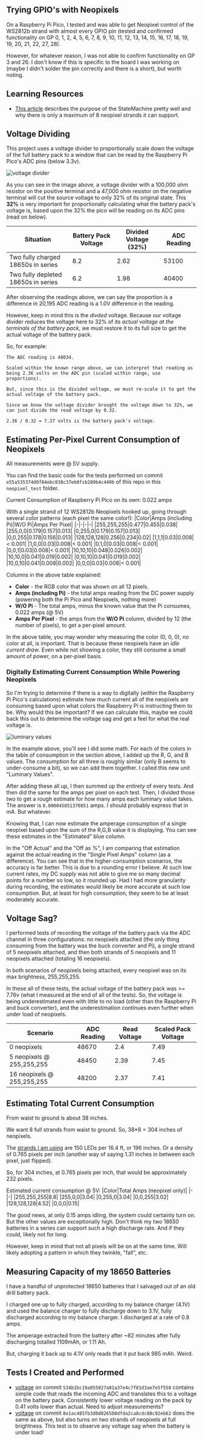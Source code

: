 ## Trying GPIO's with Neopixels
On a Raspberry Pi Pico, I tested and was able to get Neopixel control of the WS2812b strand with almost every GPIO pin (tested and confirmed functionality on GP 0, 1, 2, 4, 5, 6, 7, 8, 9, 10, 11, 12, 13, 14, 15, 16, 17, 18, 19, 19, 20, 21, 22, 27, 28).

However, for whatever reason, I was not able to confirm functionality on GP 3 and 26. I don't know if this is specific to the board I was working on (maybe I didn't solder the pin correctly and there is a short), but worth noting.

## Learning Resources
- [This article](https://www.raspberrypi.com/news/how-to-power-loads-of-leds-with-a-single-raspberry-pi-pico/) describes the purpose of the StateMachine pretty well and why there is only a maximum of 8 neopixel strands it can support.

## Voltage Dividing
This project uses a voltage divider to proportionally scale down the voltage of the full battery pack to a window that can be read by the Raspberry Pi Pico's ADC pins (below 3.3v).

![voltage divider](https://i.imgur.com/WzduiHU.png)

As you can see in the image above, a voltage divider with a 100,000 ohm resistor on the positive terminal and a 47,000 ohm resistor on the negative terminal will cut the source voltage to only 32% of its original state. This **32%** is very important for proportionally calculating what the battery pack's voltage is, based upon the 32% the pico will be reading on its ADC pins (read on below).

|Situation|Battery Pack Voltage|Divided Voltage (32%)|ADC Reading|
|-|-|-|-|
|Two fully charged 18650s in series|8.2|2.62|53100|
|Two fully depleted 18650s in series|6.2|1.98|40400|

After observing the readings above, we can say the proportion is a difference in 20,195 ADC reading is a 1.0V difference in the reading. 

However, keep in mind this is the *divded* voltage. Because our voltage divider reduces the voltage here to 32% of its *actual voltage at the terminals of the battery pack*, we must restore it to its full size to get the actual voltage of the battery pack. 

So, for example:
```
The ADC reading is 48034.

Scaled within the known range above, we can interpret that reading as being 2.36 volts on the ADC pin (scaled within range, use proportions).

But, since this is the divided voltage, we must re-scale it to get the actual voltage of the battery pack. 

Since we know the voltage divider brought the voltage down to 32%, we can just divide the read voltage by 0.32.

2.36 / 0.32 = 7.37 volts is the battery pack's voltage.
```

## Estimating Per-Pixel Current Consumption of Neopixels
All measurements were @ 5V supply.

You can find the basic code for the tests performed on commit `e55a535374d0f84ebc838c37eb0fcb289b4c449b` of this repo in this `neopixel_test` folder.

Current Consumption of Raspberry Pi Pico on its own: 0.022 amps

With a single strand of 12 WS2812b Neopixels hooked up, going through several color patterns (each pixel the same color!):
|Color|Amps (including Pi)|W/O Pi|Amps Per Pixel|
|-|-|-|-|
|255,255,255|0.477|0.455|0.038|
|255,0,0|0.179|0.157|0.013|
|0,255,0|0.179|0.157|0.013|
|0,0,255|0.178|0.156|0.013|
|128,128,128|0.256|0.234|0.02|
|1,1,1|0.03|0.008|< 0.001|
|1,0,0|0.03|0.008|< 0.001|
|0,1,0|0.03|0.008|< 0.001|
|0,0,1|0.03|0.008|< 0.001|
|10,10,10|0.048|0.026|0.002|
|10,10,0|0.041|0.019|0.002|
|0,10,10|0.041|0.019|0.002|
|10,0,10|0.041|0.008|0.002|
|0,0,0|0.03|0.008|< 0.001|

Columns in the above table explained:
- **Color** - the RGB color that was shown on all 12 pixels.
- **Amps (including Pi)** - the total amps reading from the DC power supply (powering both the Pi Pico and Neopixels, nothing more)
- **W/O Pi** - The total amps, minus the known value that the Pi consumes, 0.022 amps (@ 5V)
- **Amps Per Pixel** - the amps from the **W/O Pi** column, divided by 12 (the number of pixels), to get a per-pixel amount.

In the above table, you may wonder why measuring the color (0, 0, 0), no color at all, is important. That is because these neopixels have an *idle current draw*. Even while not showing a color, they still consume a small amount of power, on a per-pixel basis.

### Digitally Estimating Current Consumption While Powering Neopixels
So I'm trying to determine if there is a way to digitally (within the Raspberry Pi Pico's calculations) estimate how much current all of the neopixels are consuming based upon what colors the Raspberry Pi is instructing them to be. Why would this be important? If we can calculate this, maybe we could back this out to determine the voltage sag and get a feel for what the real voltage is.

![luminary values](https://i.imgur.com/eNnyeB5.png)

In the example above, you'll see I did some math. For each of the colors in the table of consumption in the section above, I added up the R, G, and B values. The consumption for all three is roughly similar (only B seems to under-consume a bit), so we can add them together. I called this new unit "Luminary Values". 

After adding these all up, I then summed up the *entirety* of every tests. And then did the same for the amps per pixel on each test. Then, I divided those two to get a rough estimate for how many amps each luminary value takes. The answer is `0.000045851370851` amps. I should probably express that in mA. But whatever.

Knowing that, I can now estimate the amperage consumption of a single neopixel based upon the sum of the R,G,B value it is displaying. You can see these estimates in the "Estimated" blue column.

In the "Off Actual" and the "Off as %", I am comparing that estimation against the actual reading in the "Single Pixel Amps" column (as a difference). You can see that in the higher-consumption scenarios, the accuracy is far better. This is due to a rounding error I believe. At such low current rates, my DC supply was not able to give me so many decimal points for a number so low, so it rounded up. Had I had more granularity during recording, the estimates would likely be more accurate at such low consumption. But, at least for high consumption, they seem to be at least moderately accurate.

## Voltage Sag?
I performed tests of recording the voltage of the battery pack via the ADC channel in three configurations: no neopixels attached (the only thing consuming from the battery was the buck converter and Pi), a single strand of 5 neopixels attached, and then both strands of 5 neopixels and 11 neopixels attached (totaling 16 neopixels).

In both scenarios of neopixels being attached, every neopixel was on its max brightness, 255,255,255. 

In these all of these tests, the actual voltage of the battery pack was >= 7.76v (what I measured at the end of all of the tests). So, the voltage is being underestimated even with little to no load (other than the Raspberry Pi and buck converter), and the underestimation continues even further when under load of neopixels.

|Scenario|ADC Reading|Read Voltage|Scaled Pack Voltage|
|-|-|-|-|
|0 neopixels|48670|2.4|7.49|
|5 neopixels @ 255,255,255|48450|2.39|7.45|
|16 neopixels @ 255,255,255|48200|2.37|7.41|

## Estimating Total Current Consumption
From waist to ground is about 38 inches.

We want 8 full strands from waist to ground. So, 38*8 = 304 inches of neopixels.

The [strands I am using](https://a.co/d/03c6hYHa) are 150 LEDs per 16.4 ft, or 196 inches. Or a density of 0.765 pixels per inch (another way of saying 1.31 inches in between each pixel, just flipped).

So, for 304 inches, at 0.765 pixels per inch, that would be approximately 232 pixels.

Estimated current consumption @ 5V:
|Color|Total Amps (neopixel only)|
|-|-|
|255,255,255|8.8|
|255,0,0|3.04|
|0,255,0|3.04|
|0,0,255|3.02|
|128,128,128|4.52|
|0,0,0|0.15|

The good news, at only 0.15 amps idling, the system could certainly turn on. But the other values are exceptionally high. Don't think my two 18650 batteries in a series can support such a high discharge rate. And if they could, likely not for long.

However, keep in mind that not all pixels will be on at the same time. Will likely adopting a pattern in which they twinkle, "fall", etc.

## Measuring Capacity of my 18650 Batteries
I have a handful of unprotected 18650 batteries that I salvaged out of an old drill battery pack.

I charged one up to fully charged, according to my balance charger (4.1V) and used the balance charger to fully discharge down to 3.1V, fully discharged according to my balance charger. I discharged at a rate of 0.8 amps.

The amperage extracted from the battery after ~82 minutes after fully discharging totalled 1109mAh, or 1.11 Ah.

But, charging it back up to 4.1V only reads that it put back 985 mAh. Weird.

## Tests I Created and Performed
- [voltage](./tests/voltage/) on commit `534b1bc19a855027a01a37e4c7f81d3ae7e5f558` contains simple code that reads the incoming ADC and translates this to a voltage on the battery pack. Consistently lower voltage reading on the pack by 0.41 volts lower than actual. Need to adjust measurements?
- [voltage](./tests/voltage/) on commit `8e1ac485fb3d0d026500dfda2ca8cdc88c92eb62` does the same as above, but also turns on two strands of neopixels at full brightness. This test is to observe any voltage sag when the battery is under load!